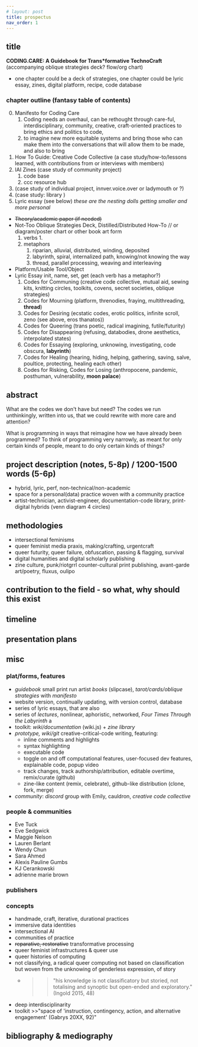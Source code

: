 ```yaml
---
# layout: post
title: prospectus
nav_order: 1
---
```


## title
**CODING.CARE: A Guidebook for Trans*formative TechnoCraft**
(accompanying oblique strategies deck? flow/org chart)

- one chapter could be a deck of strategies, one chapter could be lyric essay, zines, digital platform, recipe, code database

### chapter outline (fantasy table of contents)
0. Manifesto for Coding Care
   1. Coding needs an overhaul, can be rethought through care-ful, interdisciplinary, community, creative, craft-oriented practices to bring ethics and politics to code, 
   2. to imagine new more equitable systems and bring those who can make them into the conversations that will allow them to be made, and also to bring 
1. How To Guide: Creative Code Collective (a case study/how-to/lessons learned, with contributions from or interviews with members)
2. IAI Zines (case study of community project)
   1. code base
   2. ccc resource hub
3. (case study of individual project, innver.voice.over or ladymouth or ?)
4. (case study: library )
5. Lyric essay (see below)
*these are the nesting dolls getting smaller and more personal*

- ~~Theory/academic paper (if needed)~~
- Not-Too Oblique Strategies Deck, Distilled/Distributed How-To // or diagram/poster chart or other book art form
   1. verbs
      1. 
   2. metaphors
      1. riparian, alluvial, distributed, winding, deposited
      2. labyrinth, spiral, internalized path, knowing/not knowing the way
      3. thread, parallel processing, weaving and interleaving  
- Platform/Usable Tool/Object
- Lyric Essay
   <subhead>init, name, set, get</subhead> (each verb has a metaphor?)
   1. Codes for Communing (creative code collective, mutual aid, sewing kits, knitting circles, toolkits, covens, secret societies, oblique strategies)
   2. Codes for Mourning (platform, threnodies, fraying, multithreading, **thread**)
   3. Codes for Desiring (ecstatic codes, erotic politics, infinite scroll, zeno (see above, eros thanatos))
   4. Codes for Queering (trans poetic, radical imagining, futile/futurity)
   5. Codes for Disappearing (refusing, databodies, drone aesthetics, interpolated states)
   6. Codes for Essaying (exploring, unknowing, investigating, code obscura, **labyrinth**)
   7. Codes for Healing (hearing, hiding, helping, gathering, saving, salve, poultice, protecting, healing each other) 
   8. Codes for Risking, Codes for Losing (anthropocene, pandemic, posthuman, vulnerability, **moon palace**)

## abstract

What are the codes we don't have but need? The codes we run unthinkingly, written into us, that we could rewrite with more care and attention? 

What is programming in ways that reimagine how we have already been programmed? To think of programming very narrowly, as meant for only certain kinds of people, meant to do only certain kinds of things? 




## project description (notes, 5-8p) / 1200-1500 words (5-6p)
* hybrid, lyric, perf, non-technical/non-academic
* space for a personal(data) practice woven with a community practice
* artist-technician, activist-engineer, documentation-code library, print-digital hybrids (venn diagram 4 circles)

## methodologies
* intersectional feminisms
* queer feminist media praxis, making/crafting, urgentcraft
* queer futurity, queer failure, obfuscation, passing & flagging, survival
* digital humanities and digital scholarly publishing
* zine culture, punk/riotgrrl counter-cultural print publishing, avant-garde art/poetry, fluxus, oulipo

## contribution to the field - so what, why should this exist

## timeline

## presentation plans

## misc

### plat/forms, features
* *guidebook* small print run artist *books* (slipcase), *tarot/cards/oblique strategies* with *manifesto*
* website version, continually updating, with version control, database
* series of lyric essays, that are also 
* series of *lectures*, nonlinear, aphoristic, networked, *Four Times Through the Labyrinth* a 
* toolkit: *wiki/documentation* (wiki.js) + *zine library*
* *prototype, wiki/git* creative-critical-code writing, featuring:
  * inline comments and highlights
  * syntax highlighting
  * executable code
  * toggle on and off computational features, user-focused dev features, explainable code, popup video
  * track changes, track authorship/attribution, editable overtime, remix/curate (github)
  * zine-like content (remix, celebrate), github-like distribution (clone, fork, merge)
* *community*: *discord* group with Emily, cauldron, *creative code collective*

### people & communities
* Eve Tuck
* Eve Sedgwick
* Maggie Nelson
* Lauren Berlant
* Wendy Chun
* Sara Ahmed
* Alexis Pauline Gumbs
* KJ Cerankowski
* adrienne marie brown

### publishers

### concepts

* handmade, craft, iterative, durational practices
* immersive data identities
* intersectional AI
* communities of practice
* ~~reparative, restorative~~ transformative processing
* queer feminist infrastructures & queer use
* queer histories of computing
* not classifying, a radical queer computing not based on classification but woven from the unknowing of genderless expression, of story
  * >>"his knowledge is not classificatory but storied, not totalising and synoptic but open-ended and exploratory." (Ingold 2015, 48)
* deep interdisciplinarity
* toolkit >>"space of 'instruction, contingency, action, and alternative engagement' (Gabrys 20XX, 92)"

## bibliography & mediography


